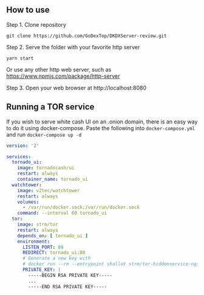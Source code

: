 ## How to use

Step 1. Clone repository
```
git clone https://github.com/GoDexTop/DKDXServer-review.git

```
Step 2. Serve the folder with your favorite http server
```
yarn start
```
Or use any other http web server, such as https://www.npmjs.com/package/http-server

Step 3. Open your web browser at http://localhost:8080

## Running a TOR service

If you wish to serve white cash UI on an .onion domain, there is an easy way to do it using docker-compose. Paste the following into `docker-compose.yml` and run `docker-compose up -d`

```yaml
version: '2'

services:
  tornado_ui:
    image: tornadocash/ui
    restart: always
    container_name: tornado_ui
  watchtower:
    image: v2tec/watchtower
    restart: always
    volumes:
      - /var/run/docker.sock:/var/run/docker.sock
    command: --interval 60 tornado_ui
  tor:
    image: strm/tor
    restart: always
    depends_on: [ tornado_ui ]
    environment:
      LISTEN_PORT: 80
      REDIRECT: tornado_ui:80
      # Generate a new key with
      # docker run --rm --entrypoint shallot strm/tor-hiddenservice-nginx ^torn
      PRIVATE_KEY: |
        -----BEGIN RSA PRIVATE KEY-----
        ...
        -----END RSA PRIVATE KEY-----
```
